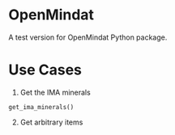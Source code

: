 # OpenMindat
A test version for OpenMindat Python package.

# Use Cases

1. Get the IMA minerals

```{python}
get_ima_minerals()
```

2. Get arbitrary items